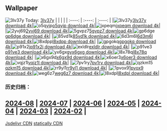 ## Wallpaper
![3lv37y](https://w.wallhaven.cc/full/3l/wallhaven-3lv37y.jpg) Today: [3lv37y](https://th.wallhaven.cc/small/3l/3lv37y.jpg)
|      |      |      |
| :----: | :----: | :----: |
|![3lv37y](https://th.wallhaven.cc/small/3l/3lv37y.jpg)[3lv37y download 4k](https://wallhaven.cc/w/3lv37y)|![o5qyjp](https://th.wallhaven.cc/small/o5/o5qyjp.jpg)[o5qyjp download 4k](https://wallhaven.cc/w/o5qyjp)|![jxpeqm](https://th.wallhaven.cc/small/jx/jxpeqm.jpg)[jxpeqm download 4k](https://wallhaven.cc/w/jxpeqm)|
|![2yvj69](https://th.wallhaven.cc/small/2y/2yvj69.jpg)[2yvj69 download 4k](https://wallhaven.cc/w/2yvj69)|![5gvpz7](https://th.wallhaven.cc/small/5g/5gvpz7.jpg)[5gvpz7 download 4k](https://wallhaven.cc/w/5gvpz7)|![gp6dge](https://th.wallhaven.cc/small/gp/gp6dge.jpg)[gp6dge download 4k](https://wallhaven.cc/w/gp6dge)|
|![85vd1k](https://th.wallhaven.cc/small/85/85vd1k.jpg)[85vd1k download 4k](https://wallhaven.cc/w/85vd1k)|![6d3m6l](https://th.wallhaven.cc/small/6d/6d3m6l.jpg)[6d3m6l download 4k](https://wallhaven.cc/w/6d3m6l)|![l8xdpp](https://th.wallhaven.cc/small/l8/l8xdpp.jpg)[l8xdpp download 4k](https://wallhaven.cc/w/l8xdpp)|
|![gpgokq](https://th.wallhaven.cc/small/gp/gpgokq.jpg)[gpgokq download 4k](https://wallhaven.cc/w/gpgokq)|![p91x2j](https://th.wallhaven.cc/small/p9/p91x2j.jpg)[p91x2j download 4k](https://wallhaven.cc/w/p91x2j)|![exldlr](https://th.wallhaven.cc/small/ex/exldlr.jpg)[exldlr download 4k](https://wallhaven.cc/w/exldlr)|
|![p91ve3](https://th.wallhaven.cc/small/p9/p91ve3.jpg)[p91ve3 download 4k](https://wallhaven.cc/w/p91ve3)|![yx6gxg](https://th.wallhaven.cc/small/yx/yx6gxg.jpg)[yx6gxg download 4k](https://wallhaven.cc/w/yx6gxg)|![l8x78q](https://th.wallhaven.cc/small/l8/l8x78q.jpg)[l8x78q download 4k](https://wallhaven.cc/w/l8x78q)|
|![x6gx9d](https://th.wallhaven.cc/small/x6/x6gx9d.jpg)[x6gx9d download 4k](https://wallhaven.cc/w/x6gx9d)|![x6oer3](https://th.wallhaven.cc/small/x6/x6oer3.jpg)[x6oer3 download 4k](https://wallhaven.cc/w/x6oer3)|![vqjz1l](https://th.wallhaven.cc/small/vq/vqjz1l.jpg)[vqjz1l download 4k](https://wallhaven.cc/w/vqjz1l)|
|![7pv1ry](https://th.wallhaven.cc/small/7p/7pv1ry.jpg)[7pv1ry download 4k](https://wallhaven.cc/w/7pv1ry)|![qzkm15](https://th.wallhaven.cc/small/qz/qzkm15.jpg)[qzkm15 download 4k](https://wallhaven.cc/w/qzkm15)|![rr9yl1](https://th.wallhaven.cc/small/rr/rr9yl1.jpg)[rr9yl1 download 4k](https://wallhaven.cc/w/rr9yl1)|
|![1pvox9](https://th.wallhaven.cc/small/1p/1pvox9.jpg)[1pvox9 download 4k](https://wallhaven.cc/w/1pvox9)|![weg6z7](https://th.wallhaven.cc/small/we/weg6z7.jpg)[weg6z7 download 4k](https://wallhaven.cc/w/weg6z7)|![l8xdpl](https://th.wallhaven.cc/small/l8/l8xdpl.jpg)[l8xdpl download 4k](https://wallhaven.cc/w/l8xdpl)|

### 历史归档：
[2024-08](https://github.com/april-projects/april-wallpaper/tree/main/picture/2024-08/) | [2024-07](https://github.com/april-projects/april-wallpaper/tree/main/picture/2024-07/) | [2024-06](https://github.com/april-projects/april-wallpaper/tree/main/picture/2024-06/) | [2024-05](https://github.com/april-projects/april-wallpaper/tree/main/picture/2024-05/) | [2024-04](https://github.com/april-projects/april-wallpaper/tree/main/picture/2024-04/) | [2024-03](https://github.com/april-projects/april-wallpaper/tree/main/picture/2024-03/) | [2024-02](https://github.com/april-projects/april-wallpaper/tree/main/picture/2024-02/) | 
---
[Jsdelivr CDN](https://cdn.jsdelivr.net/gh/april-projects/april-wallpaper/api.json)
[statically CDN](https://cdn.statically.io/gh/april-projects/april-wallpaper/main/api.json)